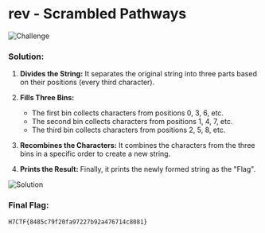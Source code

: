 # rev - Scrambled Pathways

![Challenge](https://github.com/x03ee/H7CTF-Writeups/blob/main/rev/Scrambled%20Pathways/challenge.png)

### Solution:

1. **Divides the String:** It separates the original string into three parts based on their positions (every third character).

2. **Fills Three Bins:**
   - The first bin collects characters from positions 0, 3, 6, etc.
   - The second bin collects characters from positions 1, 4, 7, etc.
   - The third bin collects characters from positions 2, 5, 8, etc.

3. **Recombines the Characters:** It combines the characters from the three bins in a specific order to create a new string.

4. **Prints the Result:** Finally, it prints the newly formed string as the "Flag". 

   
![Solution](https://github.com/x03ee/H7CTF-Writeups/blob/main/rev/Scrambled%20Pathways/flag.png)

### Final Flag:
```
H7CTF{8485c79f20fa97227b92a476714c8081}
```
